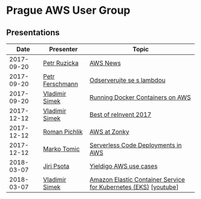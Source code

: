 # Prague AWS User Group

## Presentations

| Date       | Presenter                                                  | Topic                                                                                                                                                    |
|------------|------------------------------------------------------------|----------------------------------------------------------------------------------------------------------------------------------------------------------|
| 2017-09-20 | [Petr Ruzicka](https://www.linkedin.com/in/petrruzicka/)   | [AWS News](2017-09-20/NEWS.md)                                                                                                                           |
| 2017-09-20 | [Petr Ferschmann](https://www.linkedin.com/in/fersman/)    | [Odserverujte se s lambdou](2017-09-20/2017-09-20-Petr_Ferschmann-Odserverujte_se_s_lambdou-EN.pdf)                                                      |
| 2017-09-20 | [Vladimir Simek](https://www.linkedin.com/in/vsimek/)      | [Running Docker Containers on AWS](2017-09-20/2017-09-20-Vladimir_Simek-Running_Docker_Containers_on_AWS.pdf)                                            |
| 2017-12-12 | [Vladimir Simek](https://www.linkedin.com/in/vsimek/)      | [Best of reInvent 2017](2017-12-12/2017-12-12-Vladimir_Simek-Best_of_reInvent_2017.pdf)                                                                  |
| 2017-12-12 | [Roman Pichlik](https://www.linkedin.com/in/romanpichlik/) | [AWS at Zonky](2017-12-12/2017-12-12-Roman_Pichlik-AWS_at_Zonky.pdf)                                                                                     |
| 2017-12-12 | [Marko Tomic](https://www.linkedin.com/in/tomicmarko/)     | [Serverless Code Deployments in AWS](2017-12-12/2017-12-12-Marko_Tomic-Serverless_Code_Deployments_in_AWS.pdf)                                           |
| 2018-03-07 | [Jiri Psota](https://www.linkedin.com/in/jpsota/)          | [Yieldigo AWS use cases](2018-03-07/2018-03-07-Jiri_Psota-Yieldigo_AWS_use_cases.pdf)                                                                    |
| 2018-03-07 | [Vladimir Simek](https://www.linkedin.com/in/vsimek/)      | [Amazon Elastic Container Service for Kubernetes (EKS)](2018-03-07/2018-03-07-Vladimir_Simek-Intro_to_EKS.pdf) [[youtube](https://youtu.be/_weoajDHehg)] |
